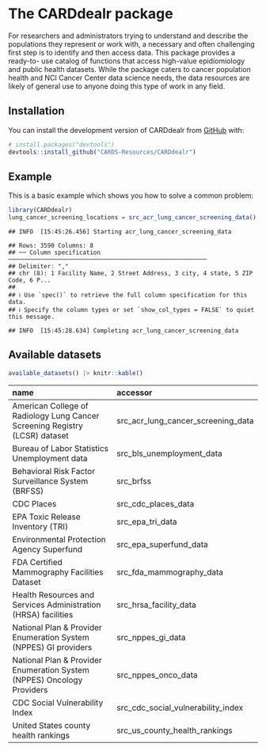 The CARDdealr package
================

<!-- badges: start -->
<!-- badges: end -->

For researchers and administrators trying to understand and describe the
populations they represent or work with, a necessary and often
challenging first step is to identify and then access data. This package
provides a ready-to- use catalog of functions that access high-value
epidiomiology and public health datasets. While the package caters to
cancer population health and NCI Cancer Center data science needs, the
data resources are likely of general use to anyone doing this type of
work in any field.

## Installation

You can install the development version of CARDdealr from
[GitHub](https://github.com/) with:

``` r
# install.packages("devtools")
devtools::install_github("CARDS-Resources/CARDdealr")
```

## Example

This is a basic example which shows you how to solve a common problem:

``` r
library(CARDdealr)
lung_cancer_screening_locations = src_acr_lung_cancer_screening_data()
```

    ## INFO  [15:45:26.456] Starting acr_lung_cancer_screening_data

    ## Rows: 3590 Columns: 8
    ## ── Column specification ────────────────────────────────────────────────────────
    ## Delimiter: ","
    ## chr (8): 1 Facility Name, 2 Street Address, 3 city, 4 state, 5 ZIP Code, 6 P...
    ## 
    ## ℹ Use `spec()` to retrieve the full column specification for this data.
    ## ℹ Specify the column types or set `show_col_types = FALSE` to quiet this message.

    ## INFO  [15:45:28.634] Completing acr_lung_cancer_screening_data

## Available datasets

``` r
available_datasets() |> knitr::kable()
```

| name                                                                        | accessor                           |
|:----------------------------------------------------------------------------|:-----------------------------------|
| American College of Radiology Lung Cancer Screening Registry (LCSR) dataset | src_acr_lung_cancer_screening_data |
| Bureau of Labor Statistics Unemployment data                                | src_bls_unemployment_data          |
| Behavioral Risk Factor Surveillance System (BRFSS)                          | src_brfss                          |
| CDC Places                                                                  | src_cdc_places_data                |
| EPA Toxic Release Inventory (TRI)                                           | src_epa_tri_data                   |
| Environmental Protection Agency Superfund                                   | src_epa_superfund_data             |
| FDA Certified Mammography Facilities Dataset                                | src_fda_mammography_data           |
| Health Resources and Services Administration (HRSA) facilities              | src_hrsa_facility_data             |
| National Plan & Provider Enumeration System (NPPES) GI providers            | src_nppes_gi_data                  |
| National Plan & Provider Enumeration System (NPPES) Oncology Providers      | src_nppes_onco_data                |
| CDC Social Vulnerability Index                                              | src_cdc_social_vulnerability_index |
| United States county health rankings                                        | src_us_county_health_rankings      |
